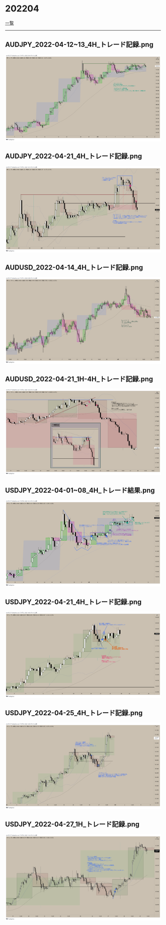 ﻿# 202204
[一覧](../index.md)

---
## AUDJPY_2022-04-12~13_4H_トレード記録.png
![](./AUDJPY_2022-04-12~13_4H_トレード記録.png)  
## AUDJPY_2022-04-21_4H_トレード記録.png
![](./AUDJPY_2022-04-21_4H_トレード記録.png)  
## AUDUSD_2022-04-14_4H_トレード記録.png
![](./AUDUSD_2022-04-14_4H_トレード記録.png)  
## AUDUSD_2022-04-21_1H-4H_トレード記録.png
![](./AUDUSD_2022-04-21_1H-4H_トレード記録.png)  
## USDJPY_2022-04-01~08_4H_トレード結果.png
![](./USDJPY_2022-04-01~08_4H_トレード結果.png)  
## USDJPY_2022-04-21_4H_トレード記録.png
![](./USDJPY_2022-04-21_4H_トレード記録.png)  
## USDJPY_2022-04-25_4H_トレード記録.png
![](./USDJPY_2022-04-25_4H_トレード記録.png)  
## USDJPY_2022-04-27_1H_トレード記録.png
![](./USDJPY_2022-04-27_1H_トレード記録.png)  

